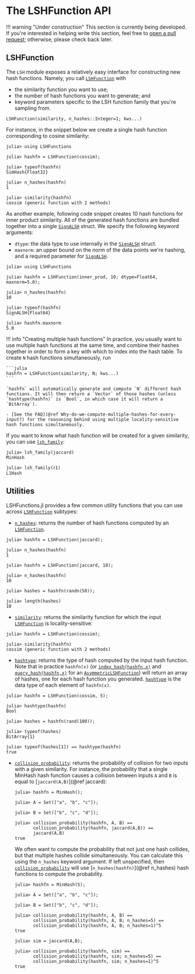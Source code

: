 # The LSHFunction API

!!! warning "Under construction"
    This section is currently being developed. If you're interested in helping write this section, feel free to [open a pull request](https://github.com/kernelmethod/LSHFunctions.jl/pulls); otherwise, please check back later.

## LSHFunction
The `LSH` module exposes a relatively easy interface for constructing new hash functions. Namely, you call [`LSHFunction`](@ref) with 

- the similarity function you want to use;
- the number of hash functions you want to generate; and
- keyword parameters specific to the LSH function family that you're sampling from.

```
LSHFunction(similarity, n_hashes::Integer=1; kws...)
```

For instance, in the snippet below we create a single hash function corresponding to cosine similarity:

```jldoctest
julia> using LSHFunctions

julia> hashfn = LSHFunction(cossim);

julia> typeof(hashfn)
SimHash{Float32}

julia> n_hashes(hashfn)
1

julia> similarity(hashfn)
cossim (generic function with 2 methods)
```

As another example, following code snippet creates 10 hash functions for inner product similarity. All of the generated hash functions are bundled together into a single [`SignALSH`](@ref) struct. We specify the following keyword arguments:

- `dtype`: the data type to use internally in the [`SignALSH`](@ref) struct.
- `maxnorm`: an upper bound on the norm of the data points we're hashing, and a required parameter for [`SignALSH`](@ref).

```jldoctest
julia> using LSHFunctions

julia> hashfn = LSHFunction(inner_prod, 10; dtype=Float64, maxnorm=5.0);

julia> n_hashes(hashfn)
10

julia> typeof(hashfn)
SignALSH{Float64}

julia> hashfn.maxnorm
5.0
```

!!! info "Creating multiple hash functions"
    In practice, you usually want to use multiple hash functions at the same time, and combine their hashes together in order to form a key with which to index into the hash table. To create `N` hash functions simultaneously, run 
    
    ```julia
    hashfn = LSHFunction(similarity, N; kws...)
    ```

    `hashfn` will automatically generate and compute `N` different hash functions. It will then return a `Vector` of those hashes (unless `hashtype(hashfn)` is `Bool`, in which case it will return a `BitArray`).

    - [See the FAQ](@ref Why-do-we-compute-multiple-hashes-for-every-input?) for the reasoning behind using multiple locality-sensitive hash functions simultaneously.

If you want to know what hash function will be created for a given similarity, you can use [`lsh_family`](@ref):

```jldoctest; setup = :(using LSHFunctions)
julia> lsh_family(jaccard)
MinHash

julia> lsh_family(ℓ1)
L1Hash
```

## Utilities
LSHFunctions.jl provides a few common utility functions that you can use across [`LSHFunction`](@ref) subtypes:

- [`n_hashes`](@ref): returns the number of hash functions computed by an [`LSHFunction`](@ref).

```jldoctest; setup = :(using LSHFunctions)
julia> hashfn = LSHFunction(jaccard);

julia> n_hashes(hashfn)
1

julia> hashfn = LSHFunction(jaccard, 10);

julia> n_hashes(hashfn)
10

julia> hashes = hashfn(randn(50));

julia> length(hashes)
10
```

- [`similarity`](@ref): returns the similarity function for which the input [`LSHFunction`](@ref) is locality-sensitive:

```jldoctest; setup = :(using LSHFunctions)
julia> hashfn = LSHFunction(cossim);

julia> similarity(hashfn)
cossim (generic function with 2 methods)
```

- [`hashtype`](@ref): returns the type of hash computed by the input hash function. Note that in practice `hashfn(x)` (or [`index_hash(hashfn,x)`](@ref) and [`query_hash(hashfn,x)`](@ref) for an [`AsymmetricLSHFunction`](@ref)) will return an array of hashes, one for each hash function you generated. [`hashtype`](@ref) is the data type of each element of `hashfn(x)`.

```jldoctest; setup = :(using LSHFunctions)
julia> hashfn = LSHFunction(cossim, 5);

julia> hashtype(hashfn)
Bool

julia> hashes = hashfn(rand(100));

julia> typeof(hashes)
BitArray{1}

julia> typeof(hashes[1]) == hashtype(hashfn)
true
```

- [`collision_probability`](@ref): returns the probability of collision for two inputs with a given similarity. For instance, the probability that a single MinHash hash function causes a collision between inputs `A` and `B` is equal to [`jaccard(A,B)`](@ref jaccard):

  ```jldoctest; setup = :(using LSHFunctions)
  julia> hashfn = MinHash();

  julia> A = Set(["a", "b", "c"]);

  julia> B = Set(["b", "c", "d"]);

  julia> collision_probability(hashfn, A, B) ==
         collision_probability(hashfn, jaccard(A,B)) ==
         jaccard(A,B)
  true
  ```

  We often want to compute the probability that not just one hash collides, but that multiple hashes collide simultaneously. You can calculate this using the `n_hashes` keyword argument. If left unspecified, then [`collision_probability`](@ref) will use [`n_hashes(hashfn)`](@ref n_hashes) hash functions to compute the probability.

  ```jldoctest; setup = :(using LSHFunctions)
  julia> hashfn = MinHash(5);

  julia> A = Set(["a", "b", "c"]);

  julia> B = Set(["b", "c", "d"]);

  julia> collision_probability(hashfn, A, B) ==
         collision_probability(hashfn, A, B; n_hashes=5) ==
         collision_probability(hashfn, A, B; n_hashes=1)^5
  true

  julia> sim = jaccard(A,B);

  julia> collision_probability(hashfn, sim) ==
         collision_probability(hashfn, sim; n_hashes=5) ==
         collision_probability(hashfn, sim; n_hashes=1)^5
  true
  ```

